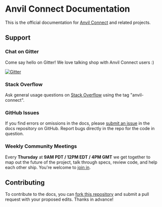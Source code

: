 # Anvil Connect Documentation

This is the official documentation for [Anvil Connect](https://github.com/anvilresearch/connect) and related projects.

## Support

### Chat on Gitter

Come say hello on Gitter! We love talking shop with Anvil Connect users :)

[![Gitter](https://badges.gitter.im/anvilresearch/connect.svg)](https://gitter.im/anvilresearch/connect)

### Stack Overflow

Ask general usage questions on [Stack Overflow](http://stackoverflow.com/questions/tagged/anvil-connect) using the tag "anvil-connect".

### GitHub Issues

If you find errors or omissions in the docs, please [submit an issue](https://github.com/anvilresearch/connect-docs/issues) in the docs repository on GitHub. Report bugs directly in the repo for the code in question.

### Weekly Community Meetings

Every **Thursday** at **9AM PDT / 12PM EDT / 4PM GMT** we get together to map out the future of the project, talk through specs, review code, and help each other ship. You're welcome to [join in](https://plus.google.com/hangouts/_/anvil.io/anvil-connect?authuser=0).

## Contributing

To contribute to the docs, you can [fork this repository](https://github.com/anvilresearch/connect-docs/fork) and submit a pull request with your proposed edits. Thanks in advance!
